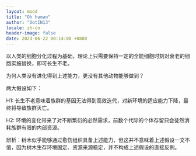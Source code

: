```yaml
---
layout: mood
title: "Oh human"
author: "DotIN13"
locale: zh-cn
header-image: false
date: 2023-06-22 00:14:00 +0800
---
```


以人类的细胞分化过程为基础，理论上只需要保持一定的全能细胞时刻对衰老的细胞实施替换，即可长生不老。

为何人类没有进化得到上述能力，更没有其他动物能够做到？

两大假设如下：

H1: 长生不老意味着族群的基因无法得到高效迭代，对新环境的适应能力下降，最终将导致族群灭亡。

H2: 环境的变化带来了对不断繁衍的必然需求，前数个代际的个体存留只会徒然消耗族群有限的内部资源。

辨析：树木似乎能够通过愈伤组织具备上述能力，但这并不意味着上述假设一文不值，因为树木生存环境固定、资源来源稳定，并不构成上述假设的直接反例。
